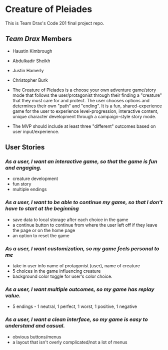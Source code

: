 # Creature of Pleiades

This is Team Drax's Code 201 final project repo.

## ***Team Drax*** Members

- Haustin Kimbrough
- Abdulkadir Sheikh
- Justin Hamerly
- Christopher Burk

- The Creature of Pleiades is a choose your own adventure game/story mode that follows the user/protagonist through their finding a "creature" that they must care for and protect. The user chooses options and determines their own "path" and "ending". It is a fun, shared-experience game for the user to experience level-progression, interactive content, unique character development through a campaign-style story mode. 

- The MVP should include at least three "different" outcomes based on user input/experience.


## **User Stories**

### *As a user, I want an interactive game, so that the game is fun and engaging.*

- creature development
- fun story
- multiple endings

### *As a user, I want to be able to continue my game, so that I don't have to start at the beginning*

- save data to local storage after each choice in the game
- a continue button to continue from where the user left off if they leave the page or on the home page
- an option to reset the game

### *As a user, I want customization, so my game feels personal to me*

- take in user info name of protagonist (user), name of creature
- 5 choices in the game influencing creature
- background color toggle for user's color choice.

### *As a user, I want multiple outcomes, so my game has replay value.*

- 5 endings - 1 neutral, 1 perfect, 1 worst, 1 positive, 1 negative

### *As a user, I want a clean interface, so my game is easy to understand and casual.*

- obvious buttons/menus
- a layout that isn't overly complicated/not a lot of menus